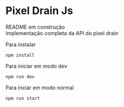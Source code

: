 # Pixel Drain Js
README em construção  
Implementação completa da API do pixel drain

Para instalar  
```
npm install
```

Para iniciar em modo dev

```
npm run dev
```

Para inciar em modo normal

```
npm run start
```